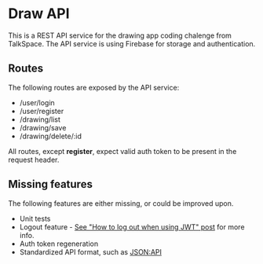 # Draw API

This is a REST API service for the drawing app coding chalenge from TalkSpace.
The API service is using Firebase for storage and authentication.

## Routes

The following routes are exposed by the API service:

* /user/login
* /user/register
* /drawing/list
* /drawing/save
* /drawing/delete/:id

All routes, except **register**, expect valid auth token to be present in the request header.

## Missing features

The following features are either missing, or could be improved upon.

* Unit tests
* Logout feature - [See "How to log out when using JWT" post](https://dev.to/_arpy/how-to-log-out-when-using-jwt-4ajm) for more info.
* Auth token regeneration
* Standardized API format, such as [JSON:API](https://jsonapi.org/)